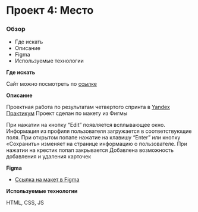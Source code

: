 # Проект 4: Место


### Обзор

* Где искать
* Описание
* Figma
* Используемые технологии


**Где искать**

Сайт можно посмотреть по [ссылке](https://nadesi.github.io/mesto/)

**Описание**

Проектная работа по результатам четвертого спринта в [Yandex Практикум](https://praktikum.yandex.ru/)
Проект сделан по макету из Фигмы

При нажатии на кнопку “Edit” появляется всплывающее окно. Информация из профиля пользователя загружается в соответствующие поля.
При открытом попапе нажатие на клавишу “Enter” или кнопку «Сохранить» изменяет на странице информацию о пользователе.
При нажатии на крестик попап закрывается
Добавлена возможность добавления и удаления карточек

**Figma**

* [Ссылка на макет в Figma](https://www.figma.com/file/StZjf8HnoeLdiXS7dYrLAh/JavaScript.-Sprint-4)

**Используемые технологии**

HTML, CSS, JS
